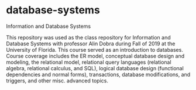# database-systems
Information and Database Systems

This repository was used as the class repository for Information and Database Systems with professor Alin Dobra
during Fall of 2019 at the University of Florida. This course served as an introduction to databases. Course
coverage includes the ER model, conceptual database design and modeling, the relational model, relational query
languages (relational algebra, relational calculus, and SQL), logical database design (functional dependencies
and normal forms), transactions, database modifications, and triggers, and other misc. advanced topics.
